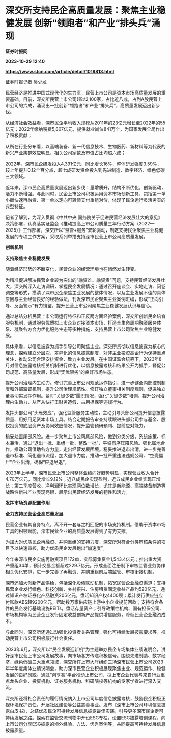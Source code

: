 # 深交所支持民企高质量发展：聚焦主业稳健发展 创新“领跑者”和产业“排头兵”涌现
**证券时报网**

**2023-10-29 12:40**

**https://www.stcn.com/article/detail/1018813.html**

证券时报记者 吴少龙

民营经济是推进中国式现代化的生力军，民营上市公司是资本市场高质量发展的重要基础。目前，深交所民营上市公司超过2,100家，占比近八成，占到A股民营上市公司的六成，涌现出一批创新“领跑者”和产业“排头兵”，高质量发展迈出新步伐。

从经济社会效益看，深市民企平均收入规模从2011年的23亿元增长至2022年的55亿元；2022年缴纳税费5,807亿元，提供就业岗位841万个，为国家发展全局作出了积极贡献；

从所在行业分布看，以高端装备、新一代信息技术、生物医药、新材料等为代表的新兴产业集群效应明显，相关公司家数及市值占比均超六成；

2022年，深市民企研发投入4,391亿元，同比增长16%，整体研发强度3.59%，较上年提升0.12个百分点，超七成研发资金投入到先进制造、数字经济、绿色低碳三大领域。

近年来，深市民企高质量发展迈出新步伐：量增质升，结构不断优化，创新驱动，活力不断增强。与此同时，民企上市公司积极运用资本市场创新工具，包括第一单小额快速再融资、第一单以定向可转债支付重组对价，体现了民企运行灵活务实的典型特征。

记者了解到，为深入贯彻《中共中央 国务院关于促进民营经济发展壮大的意见》决策部署，认真落实证监会《推动提高上市公司质量三年行动方案（2022—2025）》工作部署，深交所以“监管+服务”双轮驱动，制定支持民企聚焦主业稳健发展的专项工作方案，采取系列举措支持深市民营上市公司高质量发展。

**创新机制**

**支持聚焦主业稳健发展**

随着经济形势的不断变化，民营企业的经营环境也在悄然发生转变。

为精准促进解决民营企业较为突出的“融资难、融资贵”问题，支持民营经济发展壮大，深交所深入走访调研，掌握民企发展情况：通过召开座谈会、实地走访、问卷调查等形式，摸清了深市民企聚焦主业发展的整体情况，以及主业发展不佳的具体原因与主业经营良好的经验做法，刊发深市民企聚焦主业案例汇编，形成“正向引导、反面警示”有力镜鉴，提升民营上市公司聚焦主业稳健发展认识与信心。

通过总结分析民营上市公司运行特征和正反两方面经验案例，深交所创新民企培育服务机制，通过服务优质拟上市企业对接资本市场、打造全生命周期融资服务体系、凝聚各方合力优化服务生态等多种措施，支持民营上市公司聚焦主业稳健发展。

具体来看，以信息披露为抓手引导公司聚焦主业。深交所贯彻以信息披露为核心的理念，探索建立分层次、差异化的信息披露制度，对非主业投资高企行为保持重点关注，推动公司合理安排资金、致力主业发展。在中国证监会统筹下，2023年8月对信息披露考核相关机制进行优化，以信息披露考核和结果公开为抓手，督促公司规范、高质量发展，形成“奖优限劣”的良好市场生态。

提升公司治理内生动力。修订完善上市公司规范运作指引，进一步健全内部控制制度和外部监督机制，提升公司治理规范性。修订独立董事相关制度规则，促进独立董事切实发挥作用。紧盯“关键少数”履职情况，强化“关键少数”培训，提升公司治理内生动力，从严从快打击财务造假、占用担保等违规行为。

发挥头部公司“头雁效应”。强化监管服务主动性，主动引导头部公司提升信息披露质量、用好用足资本市场工具。结合定期报告审查持续跟进头部公司参与基金、股权投资的底层资产及协同效应情况，提升监管预研预判、提前应对能力。

稳妥处置尾部风险。进一步聚焦上市公司尾部风险，做到分类分级、系统施策、标本兼治，通过“退出一批、重组一批、整改一批”，平稳有序压降风险。强化属地合作，推动公司借助各方力量，走出经营发展困境。稳妥推进退市出清，进一步完善退市标准、简化退市流程，加大退市力度，推动一批严重违法违规公司、“空壳僵尸”企业出清，确保“应退尽退”。

2023年上半年，深市民营上市公司整体业绩向好趋势明显，实现营业收入合计4.70万亿元，同比增长9.12%；近八成民企实现盈利，近五成民企业绩实现正增长；第二季度营收、净利润环比实现两位数增长，尤其是新能源、高端装备制造等战略性新兴产业表现亮眼，展示出民营经济发展的韧性和活力。

**发挥市场资源配置作用**

**全力支持民营企业高质量发展**

民营企业有其自身特点，离不开一套与之相匹配的市场支持机制。借助于资本市场工具的积极赋能，深市民营企业的高质量发展得到了有力支撑。

为加大对优质民企再融资、并购重组的支持力度，深交所对符合分类审核条件的项目予以快速审核，助力优质民企发展跑出“加速度”。

今年来深市民企实施再融资项目172单，实际募集资金1,543.4亿元；推出重大资产重组34单，预计交易金额超过229.7亿元。形成全面注册制下审核监管业务协作相关优化安排，进一步完善了再融资、并购重组前后端监管、审核衔接机制。

深市还加大创新产品供给，包括深化股债联动机制，拓宽民营企业融资渠道；支持民营企业发行绿色、科技创新、乡村振兴、住房租赁固定收益产品约520亿元，通过知识产权证券化产品融资205亿元，盘活知识产权4400项；累计发行供应链应付账款ABS超9200亿元，帮助数万家供应链上游中小企业提前回款；支持符合条件的民企发行基础设施REITs，盘活存量资产；引导政策性机构、国有担保公司、市场机构等为民营企业发行固定收益创新产品提供增信服务，降低民营企业融资成本。

与此同时，深交所还通过动强化投资者关系管理，强化可持续发展披露要求等，推动民营上市公司积极履行社会责任。

2023年6月，深交所以“民企发展迎新机”为主题举办民企专场集体业绩说明会，讲好深市民营上市公司发展故事，向市场各方传递积极信号。围绕先进制造、数字经济、绿色低碳三大重点领域，深交所在上市大厅组织三场深市民营上市公司2023年半年度集体业绩说明会，助力深市民营企业积极展现聚焦主业、规范运作、稳健发展的良好风貌。通过“创享荟”平台推动上市公司、拟上市企业代表与来自行业重点龙头企业、投资机构、证券服务机构、科研院校等机构的专家学者进行深入交流。

深交所还将社会责任的履行情况纳入上市公司年度信息披露考核，鼓励民企积极正视环境保护责任，开展社区建设等公益慈善事业。发布《深市上市公司环境信息披露白皮书》，总结优质民企可持续发展信息披露最佳实践，引导更多深市民企走可持续发展之路。探索在监管交流刊物中开设ESG专栏，设置ESG披露培训课程，向上市公司分享ESG披露的境外经验、方法、优秀案例等，共同提高可持续发展信息披露质量。